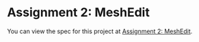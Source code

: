 # Assignment 2: MeshEdit

You can view the spec for this project at [Assignment 2: MeshEdit](https://cs184.eecs.berkeley.edu/su20/docs/proj2).
